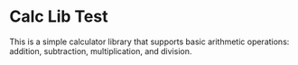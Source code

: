 # Calc Lib Test

This is a simple calculator library that supports basic arithmetic operations: addition, subtraction, multiplication, and division.
